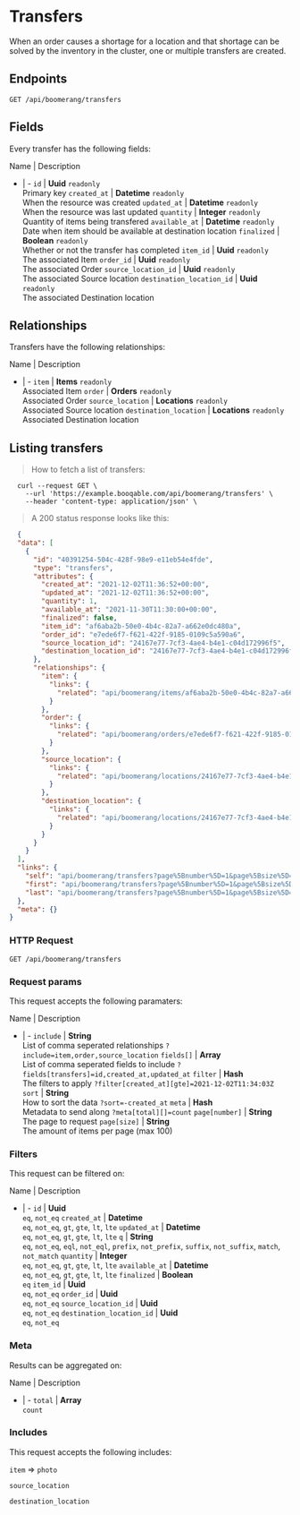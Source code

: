 # Transfers

When an order causes a shortage for a location and that shortage can be solved by the inventory in the cluster, one or multiple transfers are created.

## Endpoints
`GET /api/boomerang/transfers`

## Fields
Every transfer has the following fields:

Name | Description
- | -
`id` | **Uuid** `readonly`<br>Primary key
`created_at` | **Datetime** `readonly`<br>When the resource was created
`updated_at` | **Datetime** `readonly`<br>When the resource was last updated
`quantity` | **Integer** `readonly`<br>Quantity of items being transfered
`available_at` | **Datetime** `readonly`<br>Date when item should be available at destination location
`finalized` | **Boolean** `readonly`<br>Whether or not the transfer has completed
`item_id` | **Uuid** `readonly`<br>The associated Item
`order_id` | **Uuid** `readonly`<br>The associated Order
`source_location_id` | **Uuid** `readonly`<br>The associated Source location
`destination_location_id` | **Uuid** `readonly`<br>The associated Destination location


## Relationships
Transfers have the following relationships:

Name | Description
- | -
`item` | **Items** `readonly`<br>Associated Item
`order` | **Orders** `readonly`<br>Associated Order
`source_location` | **Locations** `readonly`<br>Associated Source location
`destination_location` | **Locations** `readonly`<br>Associated Destination location


## Listing transfers



> How to fetch a list of transfers:

```shell
  curl --request GET \
    --url 'https://example.booqable.com/api/boomerang/transfers' \
    --header 'content-type: application/json' \
```

> A 200 status response looks like this:

```json
  {
  "data": [
    {
      "id": "40391254-504c-428f-98e9-e11eb54e4fde",
      "type": "transfers",
      "attributes": {
        "created_at": "2021-12-02T11:36:52+00:00",
        "updated_at": "2021-12-02T11:36:52+00:00",
        "quantity": 1,
        "available_at": "2021-11-30T11:30:00+00:00",
        "finalized": false,
        "item_id": "af6aba2b-50e0-4b4c-82a7-a662e0dc480a",
        "order_id": "e7ede6f7-f621-422f-9185-0109c5a590a6",
        "source_location_id": "24167e77-7cf3-4ae4-b4e1-c04d172996f5",
        "destination_location_id": "24167e77-7cf3-4ae4-b4e1-c04d172996f5"
      },
      "relationships": {
        "item": {
          "links": {
            "related": "api/boomerang/items/af6aba2b-50e0-4b4c-82a7-a662e0dc480a"
          }
        },
        "order": {
          "links": {
            "related": "api/boomerang/orders/e7ede6f7-f621-422f-9185-0109c5a590a6"
          }
        },
        "source_location": {
          "links": {
            "related": "api/boomerang/locations/24167e77-7cf3-4ae4-b4e1-c04d172996f5"
          }
        },
        "destination_location": {
          "links": {
            "related": "api/boomerang/locations/24167e77-7cf3-4ae4-b4e1-c04d172996f5"
          }
        }
      }
    }
  ],
  "links": {
    "self": "api/boomerang/transfers?page%5Bnumber%5D=1&page%5Bsize%5D=25",
    "first": "api/boomerang/transfers?page%5Bnumber%5D=1&page%5Bsize%5D=25",
    "last": "api/boomerang/transfers?page%5Bnumber%5D=1&page%5Bsize%5D=25"
  },
  "meta": {}
}
```

### HTTP Request

`GET /api/boomerang/transfers`

### Request params

This request accepts the following paramaters:

Name | Description
- | -
`include` | **String**<br>List of comma seperated relationships `?include=item,order,source_location`
`fields[]` | **Array**<br>List of comma seperated fields to include `?fields[transfers]=id,created_at,updated_at`
`filter` | **Hash**<br>The filters to apply `?filter[created_at][gte]=2021-12-02T11:34:03Z`
`sort` | **String**<br>How to sort the data `?sort=-created_at`
`meta` | **Hash**<br>Metadata to send along `?meta[total][]=count`
`page[number]` | **String**<br>The page to request
`page[size]` | **String**<br>The amount of items per page (max 100)


### Filters

This request can be filtered on:

Name | Description
- | -
`id` | **Uuid**<br>`eq`, `not_eq`
`created_at` | **Datetime**<br>`eq`, `not_eq`, `gt`, `gte`, `lt`, `lte`
`updated_at` | **Datetime**<br>`eq`, `not_eq`, `gt`, `gte`, `lt`, `lte`
`q` | **String**<br>`eq`, `not_eq`, `eql`, `not_eql`, `prefix`, `not_prefix`, `suffix`, `not_suffix`, `match`, `not_match`
`quantity` | **Integer**<br>`eq`, `not_eq`, `gt`, `gte`, `lt`, `lte`
`available_at` | **Datetime**<br>`eq`, `not_eq`, `gt`, `gte`, `lt`, `lte`
`finalized` | **Boolean**<br>`eq`
`item_id` | **Uuid**<br>`eq`, `not_eq`
`order_id` | **Uuid**<br>`eq`, `not_eq`
`source_location_id` | **Uuid**<br>`eq`, `not_eq`
`destination_location_id` | **Uuid**<br>`eq`, `not_eq`


### Meta

Results can be aggregated on:

Name | Description
- | -
`total` | **Array**<br>`count`


### Includes

This request accepts the following includes:

`item` => 
`photo`




`source_location`


`destination_location`





